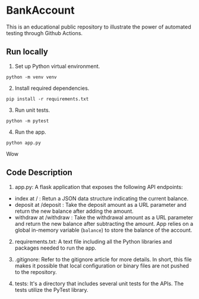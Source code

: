 # BankAccount

This is an educational public repository to illustrate the power of automated testing through Github Actions.

## Run locally

1. Set up Python virtual environment.

```
python -m venv venv
```

2. Install required dependencies.

```
pip install -r requirements.txt
```

3. Run unit tests.

```
python -m pytest
```

4. Run the app.

```
python app.py
```

Wow

## Code Description

1. app.py: A flask application that exposes the following API endpoints:

- index at / : Retun a JSON data structure indicating the current balance.
- deposit at /deposit : Take the deposit amount as a URL parameter and return the new balance after adding the amount.
- withdraw at /withdraw : Take the withdrawal amount as a URL parameter and return the new balance after subtracting the amount.
  App relies on a global in-memory variable (`balance`) to store the balance of the account.

2. requirements.txt: A text file including all the Python libraries and packages needed to run the app.

3. .gitignore: Refer to the gitignore article for more details. In short, this file makes it possible that local configuration or binary files are not pushed to the repository.

4. tests: It's a directory that includes several unit tests for the APIs. The tests utilize the PyTest library.
